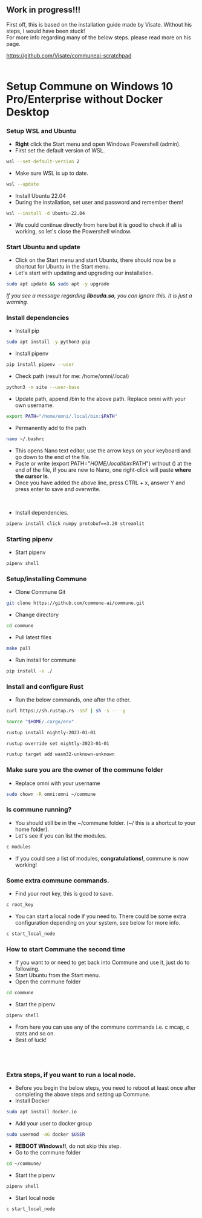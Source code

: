 ## Work in progress!!!

First off, this is based on the installation guide made by Visate. Without his steps, I would have been stuck!<br>
For more info regarding many of the below steps. please read more on his page.

https://github.com/Visate/communeai-scratchpad
<br><br>
# Setup Commune on Windows 10 Pro/Enterprise without Docker Desktop

### Setup WSL and Ubuntu
- **Right** click the Start menu and open Windows Powershell (admin).
- First set the default version of WSL.
```sh
wsl --set-default-version 2
```
- Make sure WSL is up to date.
```sh
wsl --update
```
- Install Ubuntu 22.04
- During the installation, set user and password and remember them!
```sh
wsl --install -d Ubuntu-22.04 
```
- We could continue directly from here but it is good to check if all is working, so let's close the Powershell window.

### Start Ubuntu and update
- Click on the Start menu and start Ubuntu, there should now be a shortcut for Ubuntu in the Start menu.
- Let's start with updating and upgrading our installation.

```sh
sudo apt update && sudo apt -y upgrade
```
*If you see a message regarding **libcuda.so**, you can ignore this. It is just a warning.*

### Install dependencies
- Install pip
```sh
sudo apt install -y python3-pip
```
- Install pipenv
```sh
pip install pipenv --user
```
-  Check path (result for me: /home/omni/.local)
```sh
python3 -m site --user-base
```
- Update path, append /bin to the above path. Replace omni with your own username.
```sh
export PATH="/home/omni/.local/bin:$PATH"
```
-  Permanently add to the path
```sh
nano ~/.bashrc 
```
- This opens Nano text editor, use the arrow keys on your keyboard and go down to the end of the file.
- Paste or write (export PATH="$HOME/.local/bin:$PATH") without () at the end of the file, if you are new to Nano, one right-click will paste **where the cursor is**.
- Once you have added the above line, press CTRL + x, answer Y and press enter to save and overwrite.

<br/>

- Install dependencies.
```sh
pipenv install click numpy protobuf==3.20 streamlit
```

### Starting pipenv
- Start pipenv
```sh
pipenv shell
```

### Setup/installing Commune
- Clone Commune Git
```sh
git clone https://github.com/commune-ai/commune.git
```
- Change directory
```sh
cd commune
```
- Pull latest files
```sh
make pull
```
- Run install for commune
```sh
pip install -e ./
```

### Install and configure Rust
- Run the below commands, one after the other.
```sh
curl https://sh.rustup.rs -sSf | sh -s -- -y
```
```sh
source "$HOME/.cargo/env"
```
```sh
rustup install nightly-2023-01-01
```
```sh
rustup override set nightly-2023-01-01
```
```sh
rustup target add wasm32-unknown-unknown
```

### Make sure you are the owner of the commune folder
- Replace omni with your username
```sh
sudo chown -R omni:omni ~/commune
```

### Is commune running?
- You should still be in the \~/commune folder. (\~/ this is a shortcut to your home folder).
- Let's see if you can list the modules.
```sh
c modules
```
- If you could see a list of modules, **congratulations!**, commune is now working!

### Some extra commune commands.
- Find your root key, this is good to save.
```sh
c root_key
```
- You can start a local node if you need to. There could be some extra configuration depending on your system, see below for more info.
```sh
c start_local_node
```

### How to start Commune the second time
- If you want to or need to get back into Commune and use it, just do to following.
- Start Ubuntu from the Start menu.
- Open the commune folder
```sh
cd commune
```
- Start the pipenv
```sh
pipenv shell
```
- From here you can use any of the commune commands i.e. c mcap, c stats and so on.
- Best of luck!
<br><br><br><br>

### Extra steps, if you want to run a local node.
- Before you begin the below steps, you need to reboot at least once after completing the above steps and setting up Commune.
- Install Docker
```sh
sudo apt install docker.io
```
- Add your user to docker group
```sh
sudo usermod -aG docker $USER
```
- **REBOOT Windows!!**, do not skip this step.
- Go to the commune folder
```sh
cd ~/commune/
```
- Start the pipenv
```sh
pipenv shell
```
- Start local node
```sh
c start_local_node
```





